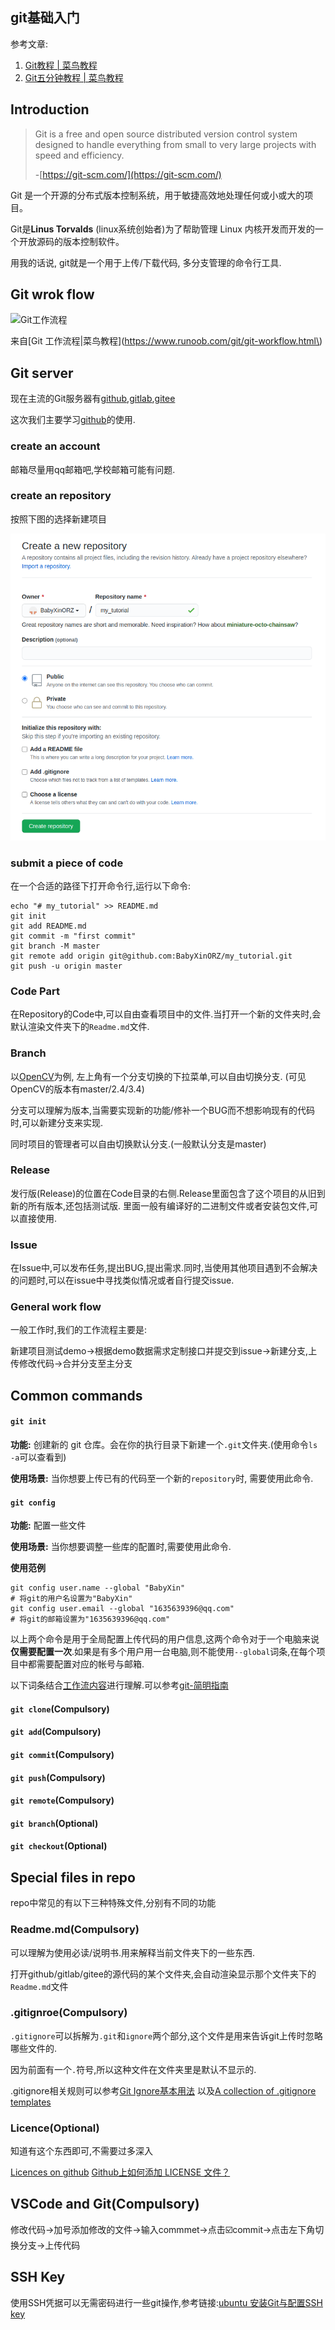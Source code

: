 ## git基础入门

参考文章: 
1. [Git教程 \| 菜鸟教程](https://www.runoob.com/git/git-tutorial.html) 
2. [Git五分钟教程 \| 菜鸟教程](https://www.runoob.com/w3cnote/git-five-minutes-tutorial.html)

## Introduction

> Git is a free and open source distributed version control system designed to handle everything from small to very large projects with speed and efficiency.
>
> -[https://git-scm.com/](https://git-scm.com/)

Git 是一个开源的分布式版本控制系统，用于敏捷高效地处理任何或小或大的项目。

Git是**Linus Torvalds** \(linux系统创始者\)为了帮助管理 Linux 内核开发而开发的一个开放源码的版本控制软件。

用我的话说, git就是一个用于上传/下载代码, 多分支管理的命令行工具.

## Git wrok flow

![Git&#x5DE5;&#x4F5C;&#x6D41;&#x7A0B;](https://www.runoob.com/wp-content/uploads/2015/02/git-process.png)

来自\[Git 工作流程\|菜鸟教程\]\(https://www.runoob.com/git/git-workflow.html\)

## Git server

现在主流的Git服务器有[github](http://www.github.com),[gitlab](http://gitlab.artinx.icu),[gitee](http://gitee.com)

这次我们主要学习[github](http://www.github.com)的使用.

### create an account

邮箱尽量用qq邮箱吧,学校邮箱可能有问题.

### create an repository

按照下图的选择新建项目

![new repo](./img/new_repo.png)

### submit a piece of code

在一个合适的路径下打开命令行,运行以下命令:

```text
echo "# my_tutorial" >> README.md
git init
git add README.md
git commit -m "first commit"
git branch -M master
git remote add origin git@github.com:BabyXinORZ/my_tutorial.git
git push -u origin master
```

### Code Part

在Repository的Code中,可以自由查看项目中的文件.当打开一个新的文件夹时,会默认渲染文件夹下的`Readme.md`文件.

### Branch

以[OpenCV](https://github.com/opencv/opencv)为例, 左上角有一个分支切换的下拉菜单,可以自由切换分支. \(可见OpenCV的版本有master/2.4/3.4\)

分支可以理解为版本,当需要实现新的功能/修补一个BUG而不想影响现有的代码时,可以新建分支来实现.

同时项目的管理者可以自由切换默认分支.\(一般默认分支是master\)

### Release

发行版\(Release\)的位置在Code目录的右侧.Release里面包含了这个项目的从旧到新的所有版本,还包括测试版. 里面一般有编译好的二进制文件或者安装包文件,可以直接使用.

### Issue

在Issue中,可以发布任务,提出BUG,提出需求.同时,当使用其他项目遇到不会解决的问题时,可以在issue中寻找类似情况或者自行提交issue.

### General work flow

一般工作时,我们的工作流程主要是:

新建项目测试demo-&gt;根据demo数据需求定制接口并提交到issue-&gt;新建分支,上传修改代码-&gt;合并分支至主分支

## Common commands

#### `git init`

**功能:** 创建新的 git 仓库。会在你的执行目录下新建一个`.git`文件夹.\(使用命令`ls -a`可以查看到\)

**使用场景:** 当你想要上传已有的代码至一个新的`repository`时, 需要使用此命令.

#### `git config`

**功能:** 配置一些文件

**使用场景:** 当你想要调整一些库的配置时,需要使用此命令.

**使用范例**

```text
git config user.name --global "BabyXin"
# 将git的用户名设置为"BabyXin"
git config user.email --global "1635639396@qq.com"
# 将git的邮箱设置为"1635639396@qq.com"
```

以上两个命令是用于全局配置上传代码的用户信息,这两个命令对于一个电脑来说**仅需要配置一次**.如果是有多个用户用一台电脑,则不能使用`--global`词条,在每个项目中都需要配置对应的帐号与邮箱.

以下词条结合[工作流内容](git.md#general-work-flow)进行理解.可以参考[git-简明指南](https://www.runoob.com/manual/git-guide/)

#### `git clone`\(Compulsory\)

#### `git add`\(Compulsory\)

#### `git commit`\(Compulsory\)

#### `git push`\(Compulsory\)

#### `git remote`\(Compulsory\)

#### `git branch`\(Optional\)

#### `git checkout`\(Optional\)

## Special files in repo

repo中常见的有以下三种特殊文件,分别有不同的功能

### Readme.md\(Compulsory\)

可以理解为使用必读/说明书.用来解释当前文件夹下的一些东西.

打开github/gitlab/gitee的源代码的某个文件夹,会自动渲染显示那个文件夹下的`Readme.md`文件

### .gitignroe\(Compulsory\)

`.gitignore`可以拆解为`.git`和`ignore`两个部分,这个文件是用来告诉git上传时忽略哪些文件的.

因为前面有一个`.`符号,所以这种文件在文件夹里是默认不显示的.

.gitignore相关规则可以参考[Git Ignore基本用法](https://github.com/onlynight/ReadmeDemo/tree/master/Readmes/GitIgnore) 以及[A collection of .gitignore templates](https://github.com/github/gitignore)

### Licence\(Optional\)

知道有这个东西即可,不需要过多深入

[Licences on github](https://docs.github.com/en/free-pro-team@latest/rest/reference/licenses) [Github上如何添加 LICENSE 文件？](https://www.cnblogs.com/chenmingjun/p/8555906.html)

## VSCode and Git\(Compulsory\)

修改代码-&gt;加号添加修改的文件-&gt;输入commmet-&gt;点击☑️commit-&gt;点击左下角切换分支-&gt;上传代码

## SSH Key

使用SSH凭据可以无需密码进行一些git操作,参考链接:[ubuntu 安装Git与配置SSH key](https://blog.csdn.net/yunna520/article/details/83346207)

